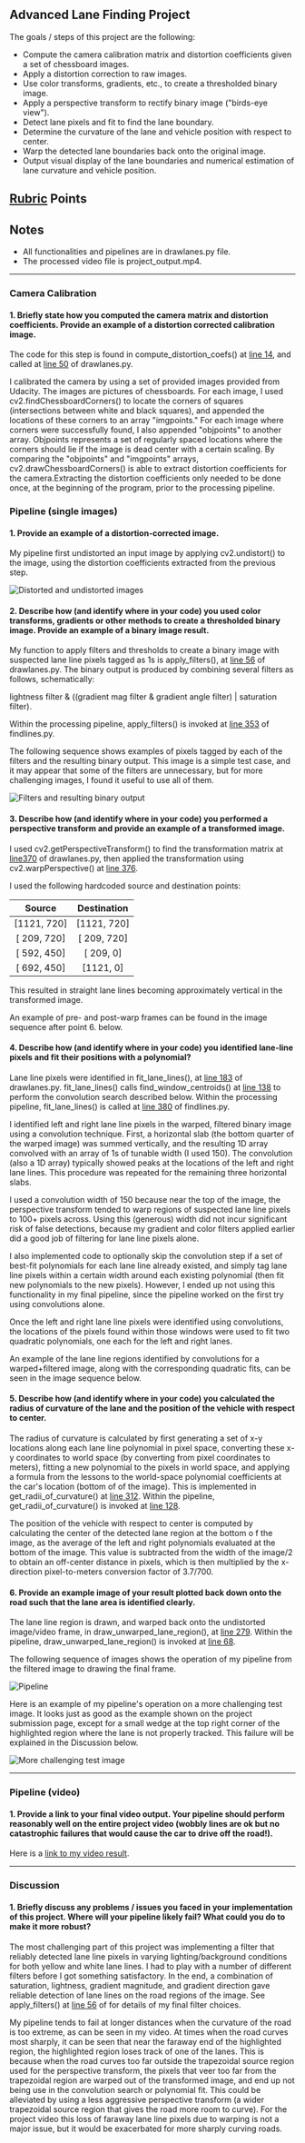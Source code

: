 ## Advanced Lane Finding Project

The goals / steps of this project are the following:

* Compute the camera calibration matrix and distortion coefficients given a set of chessboard images.
* Apply a distortion correction to raw images.
* Use color transforms, gradients, etc., to create a thresholded binary image.
* Apply a perspective transform to rectify binary image ("birds-eye view").
* Detect lane pixels and fit to find the lane boundary.
* Determine the curvature of the lane and vehicle position with respect to center.
* Warp the detected lane boundaries back onto the original image.
* Output visual display of the lane boundaries and numerical estimation of lane curvature and vehicle position.

[//]: # (Image References)

[dist_and_undist]: ./output_images/dist_and_undist.png "Distorted and undistorted images"
[filters]: ./output_images/filters.png "Filters"
[pipeline]: ./output_images/pipeline.png "Pipeline"
[testimage]: ./output_images/testimage.png "More challenging test image"

## [Rubric](https://review.udacity.com/#!/rubrics/571/view) Points

## Notes

* All functionalities and pipelines are in drawlanes.py file.
* The processed video file is project_output.mp4.

---

### Camera Calibration

#### 1. Briefly state how you computed the camera matrix and distortion coefficients. Provide an example of a distortion corrected calibration image.

The code for this step is found in compute_distortion_coefs() at [line 14](drawlanes.py#L14-46), and called at [line 50](drawlanes.py#L50) of drawlanes.py.

I calibrated the camera by using a set of provided images provided from Udacity. The images are pictures of chessboards. For each image, I used cv2.findChessboardCorners() to locate the corners of squares (intersections between white and black squares), and appended the locations of these corners to an array "imgpoints."  For each image where corners were successfully found, I also appended "objpoints" to another array.  Objpoints represents a set of regularly spaced locations where the corners should lie if the image is dead center with a certain scaling.  By comparing the "objpoints" and "imgpoints" arrays, cv2.drawChessboardCorners() is able to extract distortion coefficients for the camera.Extracting the distortion coefficients only needed to be done once, at the beginning of the program, prior to the processing pipeline.

### Pipeline (single images)

#### 1. Provide an example of a distortion-corrected image.

My pipeline first undistorted an input image by applying cv2.undistort() to the image, using the distortion coefficients extracted from the previous step.

![Distorted and undistorted images](output_images/dist_and_undist.png)

#### 2. Describe how (and identify where in your code) you used color transforms, gradients or other methods to create a thresholded binary image.  Provide an example of a binary image result.

My function to apply filters and thresholds to create a binary image with suspected lane line pixels tagged as 1s is apply_filters(),
at [line 56](drawlanes.py#L56) of drawlanes.py. The binary output is produced by combining several filters as follows, schematically:

lightness filter & ((gradient mag filter & gradient angle filter) | saturation filter).

Within the processing pipeline, apply_filters() is invoked at [line 353](drawlanes.py#L353) of findlines.py.

The following sequence shows examples of pixels tagged by each of the filters and the resulting binary output.  This image is a simple test case, and it may appear that some of the filters are unnecessary, but for more challenging images, I found it useful to use all of them.

![Filters and resulting binary output](output_images/filters.png)

#### 3. Describe how (and identify where in your code) you performed a perspective transform and provide an example of a transformed image.

I used cv2.getPerspectiveTransform() to find the transformation matrix at [line370](drawlanes.py#L370) of drawlanes.py, then applied the transformation using cv2.warpPerspective() at [line 376](drawlanes.py#L376).

I used the following hardcoded source and destination points:

| Source        | Destination   | 
|:-------------:|:-------------:| 
| [1121, 720]   | [1121, 720] 
| [ 209, 720]   | [ 209, 720]
| [ 592, 450]   | [ 209,   0]
| [ 692, 450]   | [1121,   0]

This resulted in straight lane lines becoming approximately vertical in the transformed image.

An example of pre- and post-warp frames can be found in the image sequence after point 6. below.

#### 4. Describe how (and identify where in your code) you identified lane-line pixels and fit their positions with a polynomial?

Lane line pixels were identified in fit_lane_lines(), at [line 183](drawlanes.py#L183) of drawlanes.py. fit_lane_lines() calls find_window_centroids() at [line 138](drawlanes.py#L138) to perform the convolution search described below.  Within the processing pipeline, fit_lane_lines() is called at [line 380](drawlanes.py#L380) of findlines.py.

I identified left and right lane line pixels in the warped, filtered binary image using a convolution technique.
First, a horizontal slab (the bottom quarter of the warped image) was summed vertically, and the resulting 1D array convolved with an array of 1s of tunable width (I used 150).  The convolution (also a 1D array) typically showed peaks at the locations of the left and right lane lines.  This procedure was repeated for the remaining three horizontal slabs.

I used a convolution width of 150 because near the top of the image, the perspective transform tended to warp regions of suspected lane line pixels to 100+ pixels across.  Using this (generous) width did not incur significant risk of false detections, because my gradient and color filters applied earlier did a good job of filtering for lane line pixels alone.

I also implemented code to optionally skip the convolution step if a set of best-fit polynomials for each lane line already existed, and simply tag lane line pixels within a certain width around each existing polynomial (then fit new polynomials to the new pixels). However, I ended up not using this functionality in my final pipeline, since the pipeline worked on the first try using convolutions alone.

Once the left and right lane line pixels were identified using convolutions, the locations of the pixels found within those windows were used to fit two quadratic polynomials, one each for the left and right lanes.

An example of the lane line regions identified by convolutions for a warped+filtered image, along with the corresponding
quadratic fits, can be seen in the image sequence below.

#### 5. Describe how (and identify where in your code) you calculated the radius of curvature of the lane and the position of the vehicle with respect to center.

The radius of curvature is calculated by first generating a set of x-y locations along each lane line polynomial in pixel space, converting these x-y coordinates to world space (by converting from pixel coordinates to meters), fitting a new polynomial to the pixels in world space, and applying a formula from the lessons to the world-space polynomial coefficients at the car's location (bottom of of the image). This is implemented in get_radii_of_curvature() at [line 312](drawlanes.py#L312). Within the pipeline, get_radii_of_curvature() is invoked at [line 128](drawlanes.py#L443). 

The position of the vehicle with respect to center is computed by calculating the center of the detected lane region at the bottom o f the image, as the average of the left and right polynomials evaluated at the bottom of the image. This value is subtracted from the width of the image/2 to obtain an off-center distance in pixels, which is then multiplied by the x-direction pixel-to-meters conversion factor of 3.7/700.

#### 6. Provide an example image of your result plotted back down onto the road such that the lane area is identified clearly.

The lane line region is drawn, and warped back onto the undistorted image/video frame, in draw_unwarped_lane_region(), at [line 279](drawlanes.py#L279). Within the pipeline, draw_unwarped_lane_region() is invoked at [line 68](drawlanes.py#L383).

The following sequence of images shows the operation of my pipeline from the filtered image to drawing the final frame.

![Pipeline](output_images/pipeline.png)

Here is an example of my pipeline's operation on a more challenging test image. It looks just as good as the example shown on the project submission page, except for a small wedge at the top right corner of the highlighted region where the lane is not properly tracked.  This failure will be explained in the Discussion below.

![More challenging test image](output_images/testimage.png)

---

### Pipeline (video)

#### 1. Provide a link to your final video output.  Your pipeline should perform reasonably well on the entire project video (wobbly lines are ok but no catastrophic failures that would cause the car to drive off the road!).

Here is a [link to my video result](./project_output.mp4).

---

### Discussion

#### 1. Briefly discuss any problems / issues you faced in your implementation of this project.  Where will your pipeline likely fail?  What could you do to make it more robust?

The most challenging part of this project was implementing a filter that reliably detected lane line pixels in varying lighting/background conditions for both yellow and white lane lines.  I had to play with a number of different filters before I got something satisfactory. In the end, a combination of saturation, lightness, gradient magnitude, and gradient direction gave reliable detection of lane lines on the road regions of the image. See apply_filters() at [line 56](drawlanes.py#L56) of for details of my final filter choices.

My pipeline tends to fail at longer distances when the curvature of the road is too extreme, as can be seen in my video.  At times when the road curves most sharply, it can be seen that near the faraway end of the highlighted region, the highlighted region loses track of one of the lanes. This is because when the road curves too far outside the trapezoidal source region used for the perspective transform, the pixels that veer too far from the trapezoidal region are warped out of the transformed image, and end up not being use in the convolution search or polynomial fit.  This could be alleviated by using a less aggressive perspective transform (a wider trapezoidal source region that gives the road more room to curve). For the project video this loss of faraway lane line pixels due to warping is not a major issue, but it would be exacerbated for more sharply curving roads.
